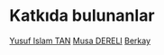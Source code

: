 # Katkıda bulunanlar

[Yusuf Islam TAN](https://github.com/Yusenhal)
[Musa DERELI](https://github.com/DereliMusa)
[Berkay](https://github.com/soulfly04)